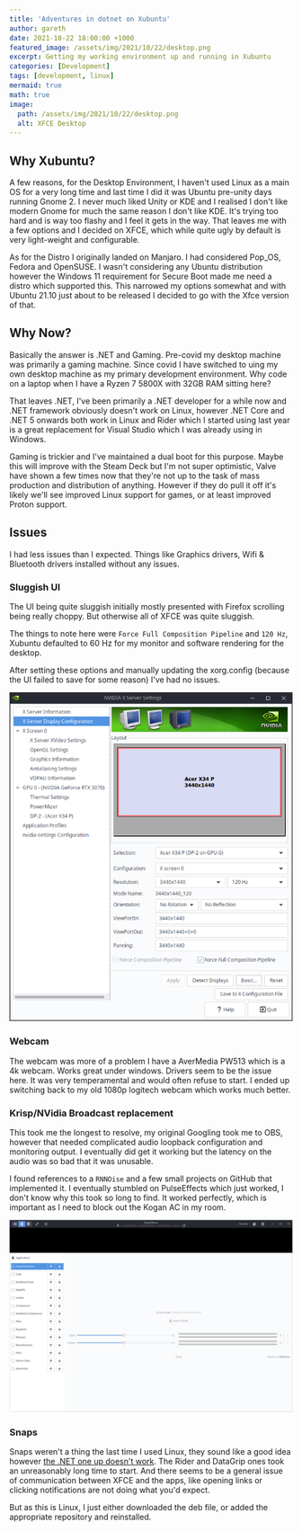 ```yaml
---
title: 'Adventures in dotnet on Xubuntu'
author: gareth
date: 2021-10-22 18:00:00 +1000
featured_image: /assets/img/2021/10/22/desktop.png
excerpt: Getting my working environment up and running in Xubuntu
categories: [Development]
tags: [development, linux]
mermaid: true
math: true
image:
  path: /assets/img/2021/10/22/desktop.png
  alt: XFCE Desktop
---
```


## Why Xubuntu?

A few reasons, for the Desktop Environment, I haven't used Linux as a main OS for a very long time and last time I did it was Ubuntu pre-unity days running Gnome 2. I never much liked Unity or KDE and I realised I don't like modern Gnome for much the same reason I don't like KDE. It's trying too hard and is way too flashy and I feel it gets in the way. That leaves me with a few options and I decided on XFCE, which while quite ugly by default is very light-weight and configurable.

As for the Distro I originally landed on Manjaro. I had considered Pop_OS, Fedora and OpenSUSE. I wasn't considering any Ubuntu distribution however the Windows 11 requirement for Secure Boot made me need a distro which supported this. This narrowed my options somewhat and with Ubuntu 21.10 just about to be released I decided to go with the Xfce version of that.

## Why Now?

Basically the answer is .NET and Gaming. Pre-covid my desktop machine was primarily a gaming machine. Since covid I have switched to uing my own desktop machine as my primary development environment. Why code on a laptop when I have a Ryzen 7 5800X with 32GB RAM sitting here?

That leaves .NET, I've been primarily a .NET developer for a while now and .NET framework obviously doesn't work on Linux, however .NET Core and .NET 5 onwards both work in Linux and Rider which I started using last year is a great replacement for Visual Studio which I was already using in Windows.

Gaming is trickier and I've maintained a dual boot for this purpose. Maybe this will improve with the Steam Deck but I'm not super optimistic, Valve have shown a few times now that they're not up to the task of mass production and distribution of anything. However if they do pull it off it's likely we'll see improved Linux support for games, or at least improved Proton support.

## Issues

I had less issues than I expected. Things like Graphics drivers, Wifi & Bluetooth drivers installed without any issues.

### Sluggish UI

The UI being quite sluggish initially mostly presented with Firefox scrolling being really choppy. But otherwise all of XFCE was quite sluggish.

The things to note here were `Force Full Composition Pipeline` and `120 Hz`, Xubuntu defaulted to 60 Hz for my monitor and software rendering for the desktop.

After setting these options and manually updating the xorg.config (because the UI failed to save for some reason) I've had no issues.

![NVIDIA X Server Settings](/assets/img/2021/10/22/nvidia.png)

### Webcam

The webcam was more of a problem I have a AverMedia PW513 which is a 4k webcam. Works great under windows. Drivers seem to be the issue here. It was very temperamental and would often refuse to start. I ended up switching back to my old 1080p logitech webcam which works much better.

### Krisp/NVidia Broadcast replacement

This took me the longest to resolve, my original Googling took me to OBS, however that needed complicated audio loopback configuration and monitoring output. I eventually did get it working but the latency on the audio was so bad that it was unusable.

I found references to a `RNNOise` and a few small projects on GitHub that implemented it. I eventually stumbled on PulseEffects which just worked, I don't know why this took so long to find. It worked perfectly, which is important as I need to block out the Kogan AC in my room.

![XFCE](/assets/img/2021/10/22/pulseeffects.png)

### Snaps

Snaps weren't a thing the last time I used Linux, they sound like a good idea however [the .NET one up doesn't work](https://github.com/dotnet/runtime/issues/57481). The Rider and DataGrip ones took an unreasonably long time to start. And there seems to be a general issue of communication between XFCE and the apps, like opening links or clicking notifications are not doing what you'd expect.

But as this is Linux, I just either downloaded the deb file, or added the appropriate repository and reinstalled.
